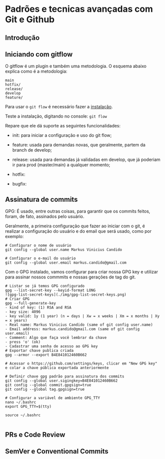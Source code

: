 # Padrões e tecnicas avançadas com Git e Github

## Introdução

## Iniciando com gitflow
O gitflow é um plugin e também uma metodologia.
O esquema abaixo explica como é a metodologia:
```
main
hotfix/
release/
develop
feature/

```

Para usar o `git flow` é necessário fazer a [instalação](https://github.com/petervanderdoes/gitflow-avh/wiki/Installation).

Teste a instalação, digitando no console:
`git flow`

Repare que ele dá suporte as seguintes funcionalidades:
- init: para iniciar a configuração e uso do git flow;

- feature: usada para demandas novas, que geralmente, partem da branch de develop;

- release: usada para demandas já validadas em develop, que já poderiam ir para prod (master/main) a qualquer momento;

- hotfix:

- bugfix: 
## Assinatura de commits

GPG: É usado, entre outras coisas, para garantir que os commits feitos, foram, de fato, assinados pelo usuário.

Geralmente, a primeira configuração que fazer ao iniciar com o git, é realizar a configuração do usuário e do email que será usado, como por exemplo:

```
# Configurar o nome de usuário
git config --global user.name Markus Vinicius Candido

# Configurar o e-mail do usuário
git config --global user.email markus.candido@gmail.com
```

Com o GPG instalado, vamos configurar para criar nossa GPG key e utilizar para assinar nossos commmits e nossas gerações de tag do git.

```
# Listar se já temos GPG configurado
gpg --list-secret-key --keyid-format LONG
![gpg-list-secret-keys](./img/gpg-list-secret-keys.png)
# Criar GPG
gpg --full-generate-key
- kind of key: (1) RSA and RSA
- key size: 4096
- key valid: 1y (1 year) (n = days | Xw = x weeks | Xm = x months | Xy = x years)
- Real name: Markus Vinicius Candido (same of git config user.name)
- Email address: markus.candido@gmail.com (same of git config user.email)
- Comment: Algo que faça você lembrar da chave
- press 'o' (ok)
- Cadastrar uma senha de acesso ao GPG key
# Exportar chave publica criada
gpg --armor --export B4E841012460B662

# Acessar o https://github.com/settings/keys, clicar em "New GPG key" e colar a chave pública exportada anteriormente

# Definir chave gpg padrão para assinatura dos commits
git config --global user.sigingkey=B4E841012460B662
git config --global commit.gpgsign=true
git config --global tag.gpgsign=true

# Configurar a variável de ambiente GPG_TTY
nano ~/.bashrc
export GPG_TTY=$(tty)

source ~/.bashrc


```
## PRs e Code Review

## SemVer e Conventional Commits